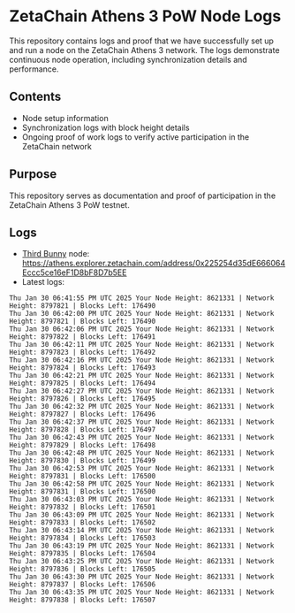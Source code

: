 # ZetaChain Athens 3 PoW Node Logs
This repository contains logs and proof that we have successfully set up and run a node on the ZetaChain Athens 3 network. The logs demonstrate continuous node operation, including synchronization details and performance.

## Contents
- Node setup information
- Synchronization logs with block height details
- Ongoing proof of work logs to verify active participation in the ZetaChain network

## Purpose
This repository serves as documentation and proof of participation in the ZetaChain Athens 3 PoW testnet.

## Logs

- [Third Bunny](https://thirdbunny.xyz/) node: https://athens.explorer.zetachain.com/address/0x225254d35dE666064Eccc5ce16eF1D8bF8D7b5EE
- Latest logs:
```
Thu Jan 30 06:41:55 PM UTC 2025 Your Node Height: 8621331 | Network Height: 8797821 | Blocks Left: 176490
Thu Jan 30 06:42:00 PM UTC 2025 Your Node Height: 8621331 | Network Height: 8797821 | Blocks Left: 176490
Thu Jan 30 06:42:06 PM UTC 2025 Your Node Height: 8621331 | Network Height: 8797822 | Blocks Left: 176491
Thu Jan 30 06:42:11 PM UTC 2025 Your Node Height: 8621331 | Network Height: 8797823 | Blocks Left: 176492
Thu Jan 30 06:42:16 PM UTC 2025 Your Node Height: 8621331 | Network Height: 8797824 | Blocks Left: 176493
Thu Jan 30 06:42:21 PM UTC 2025 Your Node Height: 8621331 | Network Height: 8797825 | Blocks Left: 176494
Thu Jan 30 06:42:27 PM UTC 2025 Your Node Height: 8621331 | Network Height: 8797826 | Blocks Left: 176495
Thu Jan 30 06:42:32 PM UTC 2025 Your Node Height: 8621331 | Network Height: 8797827 | Blocks Left: 176496
Thu Jan 30 06:42:37 PM UTC 2025 Your Node Height: 8621331 | Network Height: 8797828 | Blocks Left: 176497
Thu Jan 30 06:42:43 PM UTC 2025 Your Node Height: 8621331 | Network Height: 8797829 | Blocks Left: 176498
Thu Jan 30 06:42:48 PM UTC 2025 Your Node Height: 8621331 | Network Height: 8797830 | Blocks Left: 176499
Thu Jan 30 06:42:53 PM UTC 2025 Your Node Height: 8621331 | Network Height: 8797831 | Blocks Left: 176500
Thu Jan 30 06:42:58 PM UTC 2025 Your Node Height: 8621331 | Network Height: 8797831 | Blocks Left: 176500
Thu Jan 30 06:43:03 PM UTC 2025 Your Node Height: 8621331 | Network Height: 8797832 | Blocks Left: 176501
Thu Jan 30 06:43:09 PM UTC 2025 Your Node Height: 8621331 | Network Height: 8797833 | Blocks Left: 176502
Thu Jan 30 06:43:14 PM UTC 2025 Your Node Height: 8621331 | Network Height: 8797834 | Blocks Left: 176503
Thu Jan 30 06:43:19 PM UTC 2025 Your Node Height: 8621331 | Network Height: 8797835 | Blocks Left: 176504
Thu Jan 30 06:43:25 PM UTC 2025 Your Node Height: 8621331 | Network Height: 8797836 | Blocks Left: 176505
Thu Jan 30 06:43:30 PM UTC 2025 Your Node Height: 8621331 | Network Height: 8797837 | Blocks Left: 176506
Thu Jan 30 06:43:35 PM UTC 2025 Your Node Height: 8621331 | Network Height: 8797838 | Blocks Left: 176507
```
